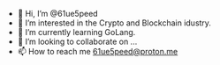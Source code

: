 - 👋 Hi, I’m @61ue5peed
- 👀 I’m interested in the Crypto and Blockchain idustry.
- 🌱 I’m currently learning GoLang.
- 💞️ I’m looking to collaborate on ...
- 📫 How to reach me 61ue5peed@proton.me

<!---
61ue5peed/61ue5peed is a ✨ special ✨ repository because its `README.md` (this file) appears on your GitHub profile.
You can click the Preview link to take a look at your changes.
--->
